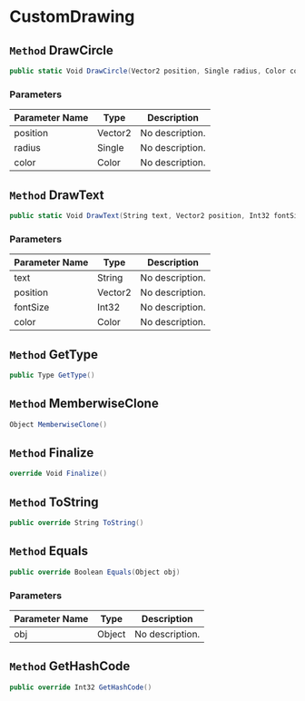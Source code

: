 # CustomDrawing

## `Method` DrawCircle

```csharp
public static Void DrawCircle(Vector2 position, Single radius, Color color)
```
### Parameters

| Parameter Name | Type | Description |
| --------- | --------- | --------- |
| position | Vector2 | No description. |
| radius | Single | No description. |
| color | Color | No description. |


## `Method` DrawText

```csharp
public static Void DrawText(String text, Vector2 position, Int32 fontSize, Color color)
```
### Parameters

| Parameter Name | Type | Description |
| --------- | --------- | --------- |
| text | String | No description. |
| position | Vector2 | No description. |
| fontSize | Int32 | No description. |
| color | Color | No description. |


## `Method` GetType

```csharp
public Type GetType()
```


## `Method` MemberwiseClone

```csharp
Object MemberwiseClone()
```


## `Method` Finalize

```csharp
override Void Finalize()
```


## `Method` ToString

```csharp
public override String ToString()
```


## `Method` Equals

```csharp
public override Boolean Equals(Object obj)
```
### Parameters

| Parameter Name | Type | Description |
| --------- | --------- | --------- |
| obj | Object | No description. |


## `Method` GetHashCode

```csharp
public override Int32 GetHashCode()
```

